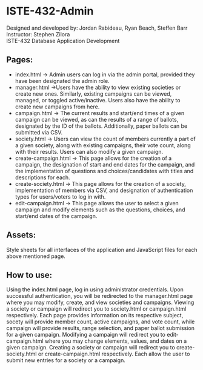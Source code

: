 # ISTE-432-Admin

Designed and developed by: Jordan Rabideau, Ryan Beach, Steffen Barr<br>
Instructor: Stephen Zilora<br>
ISTE-432 Database Application Development<br>

## Pages:

- index.html -> Admin users can log in via the admin portal, provided they have been designated the admin role.
- manager.html ->Users have the ability to view existing societies or create new ones. Similarly, existing campaigns can be viewed, managed, or toggled active/inactive. Users also have the ability to create new campaigns from here.
- campaign.html -> The current results and start/end times of a given campaign can be viewed, as can the results of a range of ballots, designated by the ID of the ballots. Additionally, paper ballots can be submitted via CSV.
- society.html -> Users can view the count of members currently a part of a given society, along with existing campaigns, their vote count, along with their results. Users can also modify a given campaign.
- create-campaign.html -> This page allows for the creation of a campaign, the designation of start and end dates for the campaign, and the implementation of questions and choices/candidates with titles and descriptions for each.
- create-society.html -> This page allows for the creation of a society, implementation of members via CSV, and designation of authentication types for users/voters to log in with.
- edit-campaign.html -> This page allows the user to select a given campaign and modify elements such as the questions, choices, and start/end dates of the campaign.

## Assets:

Style sheets for all interfaces of the application and JavaScript files for each above mentioned page.

## How to use:

Using the index.html page, log in using administrator credentials. Upon successful authentication, you will be redirected to the manager.html page where you may modify, create, and view societies and campaigns. Viewing a society or campaign will redirect you to society.html or campaign.html respectively. Each page provides information on its respective subject, socety will provide member count, active campaigns, and vote count, while campaign will provide results, range selection, and paper ballot submission for a given campaign. Modifying a campaign will redirect you to edit-campaign.html where you may change elements, values, and dates on a given campaign. Creating a society or campaign will redirect you to create-society.html or create-campaign.html respectively. Each allow the user to submit new entries for a society or a campaign.
